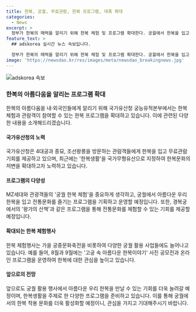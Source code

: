```yaml
---
title: 한복, 궁궐, 무료관람, 한복 프로그램, 대폭 확대
categories:
  - News
excerpt: >
  정부가 한복의 매력을 알리기 위해 한복 체험 및 프로그램 확대한다. 궁궐에서 한복을 입고 전통문화를 즐기는 프로그램을 통해 관광객들에게 무료관람 기회 제공, 한복생활을 국가무형유산으로 지정함으로써 확대하고자 함. MZ세대와 관광객들을 위해 한복 체험 프로그램을 계획하고, 사진공모전, 한복 연향, 명사와의 인문학콘서트 등의 활용 프로그램도 마련됨. 또한, 한복 착용 문화를 활성화하기 위해 다양한 행사를 개최 및 궁궐 활용 행사에도 한복을 만날 수 있도록 함. 한복생활이 국가무형유산이므로 우리 한복의 아름다움과 복식 사례에 대한 학술조사연구를 추진할 예정이며, 이를 통해 한복문화를 대표 문화로 성장시키기 위한 계획도 발표됨.
feature_text: >
  ## adskorea 실시간 뉴스 속보입니다.

  정부가 한복의 매력을 알리기 위해 한복 체험 및 프로그램 확대한다. 궁궐에서 한복을 입고 전통문화를 즐기는 프로그램을 통해 관광객들에게 무료관람 기회 제공, 한복생활을 국가무형유산으로 지정함으로써 확대하고자 함. MZ세대와 관광객들을 위해 한복 체험 프로그램을 계획하고, 사진공모전, 한복 연향, 명사와의 인문학콘서트 등의 활용 프로그램도 마련됨. 또한, 한복 착용 문화를 활성화하기 위해 다양한 행사를 개최 및 궁궐 활용 행사에도 한복을 만날 수 있도록 함. 한복생활이 국가무형유산이므로 우리 한복의 아름다움과 복식 사례에 대한 학술조사연구를 추진할 예정이며, 이를 통해 한복문화를 대표 문화로 성장시키기 위한 계획도 발표됨.
image: 'https://newsdao.kr/res/images/meta/newsdao_breakingnews.jpg'
---
```


<p><img src="https://newsdao.kr/res/images/meta/newsdao_breakingnews.jpg" alt="adskorea 속보" /></p>

<h3>한복의 아름다움을 알리는 프로그램 확대</h3>

<p>한복의 아름다움을 내·외국인들에게 알리기 위해 국가유산청 궁능유적본부에서는 한복 체험과 관람객이 참여할 수 있는 한복 프로그램을 확대하고 있습니다. 이에 관련된 다양한 내용을 소개해드리겠습니다.</p>

<h4>국가유산청의 노력</h4>

<p>국가유산청은 4대궁과 종묘, 조선왕릉을 방문하는 관람객들에게 한복을 입고 무료관람 기회를 제공하고 있으며, 최근에는 '한복생활'을 국가무형유산으로 지정하여 한복문화의 저변을 확대하고자 노력하고 있습니다.</p>

<h4>프로그램의 다양성</h4>

<p>MZ세대와 관광객들의 '궁궐 한복 체험'을 중요하게 생각하고, 궁궐에서 아름다운 우리 한복을 입고 전통문화를 즐기는 프로그램을 기획하고 운영할 예정입니다. 또한, 경복궁에서의 '왕가의 산책'과 같은 프로그램을 통해 전통문화를 체험할 수 있는 기회를 제공할 예정입니다.</p>

<h4>확대되는 한복 체험행사</h4>

<p>한복 체험행사는 가을 궁중문화축전을 비롯하여 다양한 궁궐 활용 사업들에도 늘어나고 있습니다. 예를 들어, 8월과 9월에는 '고궁 속 아름다운 한복이야기' 사진 공모전과 온라인 프로그램을 운영하여 한복에 대한 관심을 높이고 있습니다.</p>

<h4>앞으로의 전망</h4>

<p>앞으로도 궁궐 활용 행사에서 아름다운 우리 한복을 만날 수 있는 기회를 더욱 늘려갈 예정이며, 한복생활을 주제로 한 다양한 프로그램을 준비하고 있습니다. 이를 통해 궁궐에서의 한복 착용 문화를 더욱 활성화할 예정이니, 관심을 가지고 기대해주시기 바랍니다.</p>

